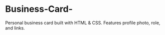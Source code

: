# Business-Card-
Personal business card built with HTML &amp; CSS. Features profile photo, role, and links.
